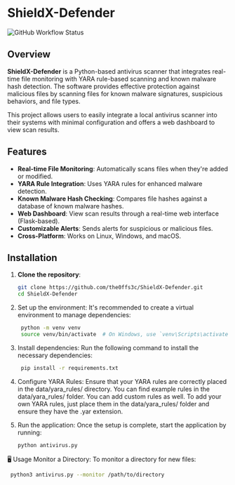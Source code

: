# ShieldX-Defender

![GitHub Workflow Status](https://img.shields.io/github/workflow/status/the0ffs3c/ShieldX-Defender/CI)

## Overview

**ShieldX-Defender** is a Python-based antivirus scanner that integrates real-time file monitoring with YARA rule-based scanning and known malware hash detection. The software provides effective protection against malicious files by scanning files for known malware signatures, suspicious behaviors, and file types. 

This project allows users to easily integrate a local antivirus scanner into their systems with minimal configuration and offers a web dashboard to view scan results.

## Features

- **Real-time File Monitoring**: Automatically scans files when they're added or modified.
- **YARA Rule Integration**: Uses YARA rules for enhanced malware detection.
- **Known Malware Hash Checking**: Compares file hashes against a database of known malware hashes.
- **Web Dashboard**: View scan results through a real-time web interface (Flask-based).
- **Customizable Alerts**: Sends alerts for suspicious or malicious files.
- **Cross-Platform**: Works on Linux, Windows, and macOS.

## Installation

1. **Clone the repository**:
   ```bash
   git clone https://github.com/the0ffs3c/ShieldX-Defender.git
   cd ShieldX-Defender
2. Set up the environment:
It's recommended to create a virtual environment to manage dependencies:
   ```bash
    python -m venv venv
    source venv/bin/activate  # On Windows, use `venv\Scripts\activate`
3. Install dependencies:
Run the following command to install the necessary dependencies:
    ```bash 
     pip install -r requirements.txt

4. Configure YARA Rules:
Ensure that your YARA rules are correctly placed in the data/yara_rules/ directory. You can find example rules in the data/yara_rules/ folder. You can add custom rules as well. To add your own YARA rules, just place them in the data/yara_rules/ folder and ensure they have the .yar extension.

5. Run the application:
Once the setup is complete, start the application by running:
   ```bash
   python antivirus.py
🖥️ Usage
      Monitor a Directory:
      To monitor a directory for new files:
   ```bash
    python3 antivirus.py --monitor /path/to/directory




